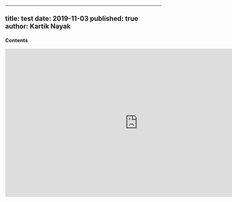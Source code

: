 
---
title: test
date: 2019-11-03
published: true
author: Kartik Nayak
---

### Contents
<iframe width='853' height='480' src='https://embed.coggle.it/diagram/WdA_HcDIOgAB9ke9/127b24f7ca2fc7b4526415ae00381332bf4b513178b521d9aea44fbce408f9a6' frameborder='0' allowfullscreen></iframe>
